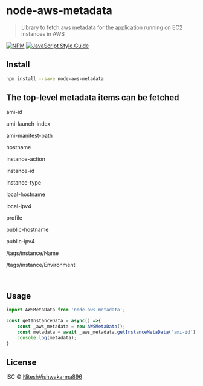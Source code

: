 # node-aws-metadata

> Library to fetch aws metadata for the application running on EC2 instances in AWS

[![NPM](https://img.shields.io/npm/v/node-aws-metadata.svg)](https://www.npmjs.com/package/node-aws-metadata) [![JavaScript Style Guide](https://img.shields.io/badge/code_style-standard-brightgreen.svg)](https://standardjs.com)

## Install

```bash
npm install --save node-aws-metadata
```
## The top-level metadata items can be fetched
<p>ami-id</p>
<p>ami-launch-index</p>
<p>ami-manifest-path</p>
<p>hostname</p>
<p>instance-action</p>
<p>instance-id</p>
<p>instance-type</p>
<p>local-hostname</p>
<p>local-ipv4</p>
<p>profile</p>
<p>public-hostname</p>
<p>public-ipv4</p>
<p>/tags/instance/Name</p>
<p>/tags/instance/Environment</p>
<br/>

## Usage

```jsx
import AWSMetaData from 'node-aws-metadata';

const getInstanceData = async() =>{
    const _aws_metadata = new AWSMetaData();
    const metadata = await _aws_metadata.getInstanceMetaData('ami-id');
    console.log(metadata);
}

```

## License

ISC © [NiteshVishwakarma896](https://github.com/NiteshVishwakarma896)